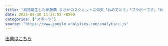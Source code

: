 ```yaml
---
title: "初孫誕生した伊藤蘭 まさかの２ショットに仰天「おめでとう」「ブラボーです」「お元気そう」「最高に可愛い」（スポーツ報知） - Yahoo!ニュース"
date: 2025-09-30 11:33:52 +0900
categories: ["スポーツ"]
source: "https://www.google-analytics.com/analytics.js"
---
```


[出典はこちら](https://www.google-analytics.com/analytics.js)
